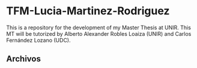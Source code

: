 # TFM-Lucia-Martinez-Rodriguez
This is a repository for the development of my Master Thesis at UNIR. This MT will be tutorized by Alberto Alexander Robles Loaiza (UNIR) and Carlos Fernández Lozano (UDC).

## Archivos


